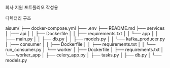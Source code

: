 회사 지원 포트폴리오 작성용

디렉터리 구조

aisum/
├── docker-compose.yml
├── .env
├── README.md
├── services
│   ├── api
│   │   ├── Dockerfile
│   │   ├── requirements.txt
│   │   └── app
│   │       ├── main.py
│   │       ├── db.py
│   │       ├── models.py
│   │       └── kafka_producer.py
│   ├── consumer
│   │   ├── Dockerfile
│   │   ├── requirements.txt
│   │   └── run_consumer.py
│   └── worker
│       ├── Dockerfile
│       ├── requirements.txt
│       └── worker_app
│           ├── celery_app.py
│           ├── tasks.py
│           ├── db.py
│           └── models.py